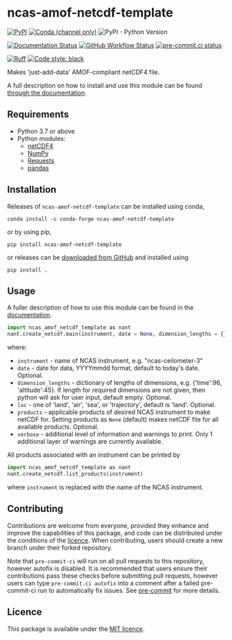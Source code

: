 ncas-amof-netcdf-template
=========================
[![PyPI](https://img.shields.io/pypi/v/ncas-amof-netcdf-template)](https://pypi.org/project/ncas-amof-netcdf-template/)
[![Conda (channel only)](https://img.shields.io/conda/vn/conda-forge/ncas-amof-netcdf-template)](https://anaconda.org/conda-forge/ncas-amof-netcdf-template)
![PyPI - Python Version](https://img.shields.io/pypi/pyversions/ncas-amof-netcdf-template)

[![Documentation Status](https://readthedocs.org/projects/ncas-amof-netcdf-template/badge/?version=stable)](https://ncas-amof-netcdf-template.readthedocs.io/en/stable)
[![GitHub Workflow Status](https://github.com/joshua-hampton/ncas_amof_netcdf_template/actions/workflows/run_tests.yml/badge.svg)](https://github.com/joshua-hampton/ncas_amof_netcdf_template/actions/workflows/run_tests.yml)
[![pre-commit.ci status](https://results.pre-commit.ci/badge/github/joshua-hampton/ncas_amof_netcdf_template/main.svg)](https://results.pre-commit.ci/latest/github/joshua-hampton/ncas_amof_netcdf_template/main)

[![Ruff](https://img.shields.io/endpoint?url=https://raw.githubusercontent.com/charliermarsh/ruff/main/assets/badge/v1.json)](https://github.com/charliermarsh/ruff)
[![Code style: black](https://img.shields.io/badge/code%20style-black-000000.svg)](https://github.com/psf/black)

Makes 'just-add-data' AMOF-compliant netCDF4 file.

A full description on how to install and use this module can be found [through the documentation](https://ncas-amof-netcdf-template.readthedocs.io/en/stable).

Requirements
------------
* Python 3.7 or above
* Python modules:
  * [netCDF4](http://unidata.github.io/netcdf4-python/)
  * [NumPy](https://numpy.org/)
  * [Requests](https://requests.readthedocs.io/en/latest/)
  * [pandas](https://pandas.pydata.org/)

Installation
------------
Releases of `ncas-amof-netcdf-template` can be installed using conda,
```
conda install -c conda-forge ncas-amof-netcdf-template
```
or by using pip,
```
pip install ncas-amof-netcdf-template
```
or releases can be [downloaded from GitHub](https://github.com/joshua-hampton/ncas_amof_netcdf_template/releases) and installed using
```
pip install .
```

Usage
-----

A fuller description of how to use this module can be found in the [documentation](https://ncas-amof-netcdf-template.readthedocs.io/en/stable/usage.html).

```python
import ncas_amof_netcdf_template as nant
nant.create_netcdf.main(instrument, date = None, dimension_lengths = {}, loc = 'land', products = None)
```
where:
- `instrument` - name of NCAS instrument, e.g. "ncas-ceilometer-3"
- `date` - date for data, YYYYmmdd format, default to today's date. Optional.
- `dimension_lengths` - dictionary of lengths of dimensions, e.g. {'time':96, 'altitude':45}. If length for required dimensions are not given, then python will ask for user input, default empty. Optional.
- `loc` - one of 'land', 'air', 'sea', or 'trajectory', default is 'land'. Optional.
- `products` - applicable products of desired NCAS instrument to make netCDF for. Setting products as `None` (default) makes netCDF file for all available products. Optional.
- `verbose` - additional level of information and warnings to print. Only 1 additional layer of warnings are currently available.

All products associated with an instrument can be printed by
```python
import ncas_amof_netcdf_template as nant
nant.create_netcdf.list_products(instrument)
```
where `instrument` is replaced with the name of the NCAS instrument.


Contributing
------------
Contributions are welcome from everyone, provided they enhance and improve the capabilities of this package, and code can be distributed under the conditions of the [licence](#licence). When contributing, users should create a new branch under their forked repository. 

Note that `pre-commit-ci` will run on all pull requests to this repository, however autofix is disabled. It is recommended that users ensure their contributions pass these checks before submitting pull requests, however users can type `pre-commit.ci autofix` into a comment after a failed pre-commit-ci run to automatically fix issues. See [pre-commit](https://pre-commit.com/) for more details.


Licence
-------
This package is available under the [MIT licence](LICENSE).
